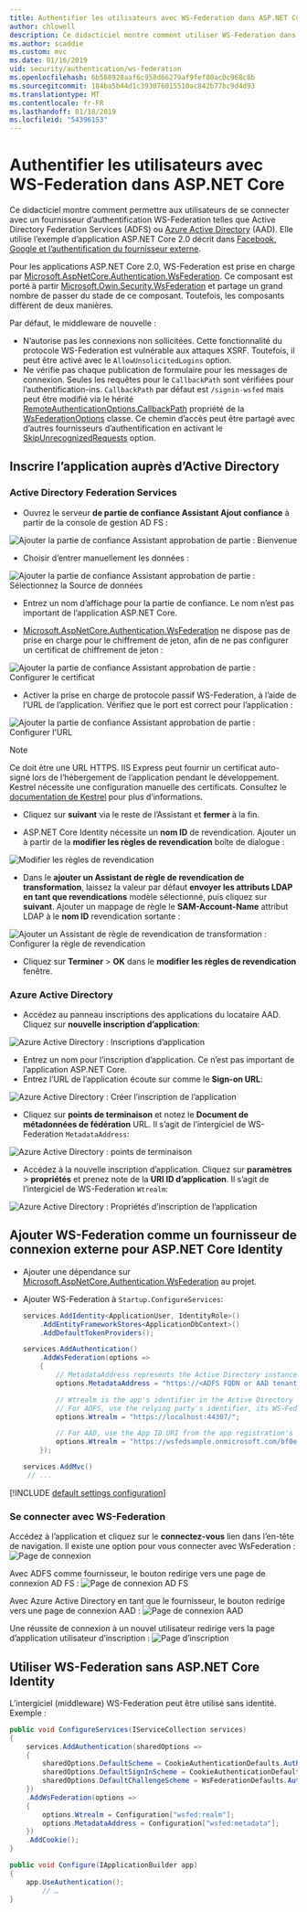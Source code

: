 ```yaml
---
title: Authentifier les utilisateurs avec WS-Federation dans ASP.NET Core
author: chlowell
description: Ce didacticiel montre comment utiliser WS-Federation dans une application ASP.NET Core.
ms.author: scaddie
ms.custom: mvc
ms.date: 01/16/2019
uid: security/authentication/ws-federation
ms.openlocfilehash: 6b568928aaf6c958d66279af9fef80ac0c968c8b
ms.sourcegitcommit: 184ba5b44d1c393076015510ac842b77bc9d4d93
ms.translationtype: MT
ms.contentlocale: fr-FR
ms.lasthandoff: 01/18/2019
ms.locfileid: "54396153"
---
```

# <a name="authenticate-users-with-ws-federation-in-aspnet-core"></a>Authentifier les utilisateurs avec WS-Federation dans ASP.NET Core

Ce didacticiel montre comment permettre aux utilisateurs de se connecter avec un fournisseur d’authentification WS-Federation telles que Active Directory Federation Services (ADFS) ou [Azure Active Directory](/azure/active-directory/) (AAD). Elle utilise l’exemple d’application ASP.NET Core 2.0 décrit dans [Facebook, Google et l’authentification du fournisseur externe](xref:security/authentication/social/index).

Pour les applications ASP.NET Core 2.0, WS-Federation est prise en charge par [Microsoft.AspNetCore.Authentication.WsFederation](https://www.nuget.org/packages/Microsoft.AspNetCore.Authentication.WsFederation). Ce composant est porté à partir [Microsoft.Owin.Security.WsFederation](https://www.nuget.org/packages/Microsoft.Owin.Security.WsFederation) et partage un grand nombre de passer du stade de ce composant. Toutefois, les composants diffèrent de deux manières.

Par défaut, le middleware de nouvelle :

* N’autorise pas les connexions non sollicitées. Cette fonctionnalité du protocole WS-Federation est vulnérable aux attaques XSRF. Toutefois, il peut être activé avec le `AllowUnsolicitedLogins` option.
* Ne vérifie pas chaque publication de formulaire pour les messages de connexion. Seules les requêtes pour le `CallbackPath` sont vérifiées pour l’authentification-ins. `CallbackPath` par défaut est `/signin-wsfed` mais peut être modifié via le hérité [RemoteAuthenticationOptions.CallbackPath](/dotnet/api/microsoft.aspnetcore.authentication.remoteauthenticationoptions.callbackpath) propriété de la [ WsFederationOptions](/dotnet/api/microsoft.aspnetcore.authentication.wsfederation.wsfederationoptions) classe. Ce chemin d’accès peut être partagé avec d’autres fournisseurs d’authentification en activant le [SkipUnrecognizedRequests](/dotnet/api/microsoft.aspnetcore.authentication.wsfederation.wsfederationoptions.skipunrecognizedrequests) option.

## <a name="register-the-app-with-active-directory"></a>Inscrire l’application auprès d’Active Directory

### <a name="active-directory-federation-services"></a>Active Directory Federation Services

* Ouvrez le serveur **de partie de confiance Assistant Ajout confiance** à partir de la console de gestion AD FS :

![Ajouter la partie de confiance Assistant approbation de partie : Bienvenue](ws-federation/_static/AdfsAddTrust.png)

* Choisir d’entrer manuellement les données :

![Ajouter la partie de confiance Assistant approbation de partie : Sélectionnez la Source de données](ws-federation/_static/AdfsSelectDataSource.png)

* Entrez un nom d’affichage pour la partie de confiance. Le nom n’est pas important de l’application ASP.NET Core.

* [Microsoft.AspNetCore.Authentication.WsFederation](https://www.nuget.org/packages/Microsoft.AspNetCore.Authentication.WsFederation) ne dispose pas de prise en charge pour le chiffrement de jeton, afin de ne pas configurer un certificat de chiffrement de jeton :

![Ajouter la partie de confiance Assistant approbation de partie : Configurer le certificat](ws-federation/_static/AdfsConfigureCert.png)

* Activer la prise en charge de protocole passif WS-Federation, à l’aide de l’URL de l’application. Vérifiez que le port est correct pour l’application :

![Ajouter la partie de confiance Assistant approbation de partie : Configurer l'URL](ws-federation/_static/AdfsConfigureUrl.png)

> [!NOTE]
> Ce doit être une URL HTTPS. IIS Express peut fournir un certificat auto-signé lors de l’hébergement de l’application pendant le développement. Kestrel nécessite une configuration manuelle des certificats. Consultez le [documentation de Kestrel](xref:fundamentals/servers/kestrel) pour plus d’informations.

* Cliquez sur **suivant** via le reste de l’Assistant et **fermer** à la fin.

* ASP.NET Core Identity nécessite un **nom ID** de revendication. Ajouter un à partir de la **modifier les règles de revendication** boîte de dialogue :

![Modifier les règles de revendication](ws-federation/_static/EditClaimRules.png)

* Dans le **ajouter un Assistant de règle de revendication de transformation**, laissez la valeur par défaut **envoyer les attributs LDAP en tant que revendications** modèle sélectionné, puis cliquez sur **suivant**. Ajouter un mappage de règle le **SAM-Account-Name** attribut LDAP à le **nom ID** revendication sortante :

![Ajouter un Assistant de règle de revendication de transformation : Configurer la règle de revendication](ws-federation/_static/AddTransformClaimRule.png)

* Cliquez sur **Terminer** > **OK** dans le **modifier les règles de revendication** fenêtre.

### <a name="azure-active-directory"></a>Azure Active Directory

* Accédez au panneau inscriptions des applications du locataire AAD. Cliquez sur **nouvelle inscription d’application**:

![Azure Active Directory : Inscriptions d’application](ws-federation/_static/AadNewAppRegistration.png)

* Entrez un nom pour l’inscription d’application. Ce n’est pas important de l’application ASP.NET Core.
* Entrez l’URL de l’application écoute sur comme le **Sign-on URL**:

![Azure Active Directory : Créer l’inscription de l’application](ws-federation/_static/AadCreateAppRegistration.png)

* Cliquez sur **points de terminaison** et notez le **Document de métadonnées de fédération** URL. Il s’agit de l’intergiciel de WS-Federation `MetadataAddress`:

![Azure Active Directory : points de terminaison](ws-federation/_static/AadFederationMetadataDocument.png)

* Accédez à la nouvelle inscription d’application. Cliquez sur **paramètres** > **propriétés** et prenez note de la **URI ID d’application**. Il s’agit de l’intergiciel de WS-Federation `Wtrealm`:

![Azure Active Directory : Propriétés d’inscription de l’application](ws-federation/_static/AadAppIdUri.png)

## <a name="add-ws-federation-as-an-external-login-provider-for-aspnet-core-identity"></a>Ajouter WS-Federation comme un fournisseur de connexion externe pour ASP.NET Core Identity

* Ajouter une dépendance sur [Microsoft.AspNetCore.Authentication.WsFederation](https://www.nuget.org/packages/Microsoft.AspNetCore.Authentication.WsFederation) au projet.
* Ajouter WS-Federation à `Startup.ConfigureServices`:

    ```csharp
    services.AddIdentity<ApplicationUser, IdentityRole>()
        .AddEntityFrameworkStores<ApplicationDbContext>()
        .AddDefaultTokenProviders();

    services.AddAuthentication()
        .AddWsFederation(options =>
        {
            // MetadataAddress represents the Active Directory instance used to authenticate users.
            options.MetadataAddress = "https://<ADFS FQDN or AAD tenant>/FederationMetadata/2007-06/FederationMetadata.xml";

            // Wtrealm is the app's identifier in the Active Directory instance.
            // For ADFS, use the relying party's identifier, its WS-Federation Passive protocol URL:
            options.Wtrealm = "https://localhost:44307/";

            // For AAD, use the App ID URI from the app registration's Properties blade:
            options.Wtrealm = "https://wsfedsample.onmicrosoft.com/bf0e7e6d-056e-4e37-b9a6-2c36797b9f01";
        });

    services.AddMvc()
     // ...
    ```

[!INCLUDE [default settings configuration](social/includes/default-settings.md)]

### <a name="log-in-with-ws-federation"></a>Se connecter avec WS-Federation

Accédez à l’application et cliquez sur le **connectez-vous** lien dans l’en-tête de navigation. Il existe une option pour vous connecter avec WsFederation : ![Page de connexion](ws-federation/_static/WsFederationButton.png)

Avec ADFS comme fournisseur, le bouton redirige vers une page de connexion AD FS : ![Page de connexion AD FS](ws-federation/_static/AdfsLoginPage.png)

Avec Azure Active Directory en tant que le fournisseur, le bouton redirige vers une page de connexion AAD : ![Page de connexion AAD](ws-federation/_static/AadSignIn.png)

Une réussite de connexion à un nouvel utilisateur redirige vers la page d’application utilisateur d’inscription : ![Page d’inscription](ws-federation/_static/Register.png)

## <a name="use-ws-federation-without-aspnet-core-identity"></a>Utiliser WS-Federation sans ASP.NET Core Identity

L’intergiciel (middleware) WS-Federation peut être utilisé sans identité. Exemple :

```csharp
public void ConfigureServices(IServiceCollection services)
{
    services.AddAuthentication(sharedOptions =>
    {
        sharedOptions.DefaultScheme = CookieAuthenticationDefaults.AuthenticationScheme;
        sharedOptions.DefaultSignInScheme = CookieAuthenticationDefaults.AuthenticationScheme;
        sharedOptions.DefaultChallengeScheme = WsFederationDefaults.AuthenticationScheme;
    })
    .AddWsFederation(options =>
    {
        options.Wtrealm = Configuration["wsfed:realm"];
        options.MetadataAddress = Configuration["wsfed:metadata"];
    })
    .AddCookie();
}

public void Configure(IApplicationBuilder app)
{
    app.UseAuthentication();
        // …
}
```
